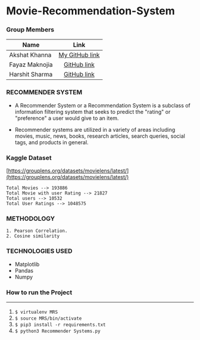 # Movie-Recommendation-System

### Group Members
| Name        | Link
| ------------- |:-------------:
| Akshat Khanna | [My GitHub link](https://github.com/Akshat122)
| Fayaz Maknojia | [GitHub link](https://github.com/FayazMaknojia)
| Harshit Sharma | [GitHub link](https://github.com/harshitsharmahts)

### RECOMMENDER SYSTEM
* A Recommender System or a Recommendation System is a subclass of information filtering system that seeks to predict the "rating" or "preference" a user would give to an item.

* Recommender systems are utilized in a variety of areas including movies, music, news, books, research articles, search queries, social tags, and products in general.

### Kaggle Dataset

[https://grouplens.org/datasets/movielens/latest/](https://grouplens.org/datasets/movielens/latest/)

    Total Movies --> 193886
    Total Movie with user Rating --> 21827
    Total users --> 10532
    Total User Ratings --> 1048575

### METHODOLOGY
    1. Pearson Correlation.
    2. Cosine similarity 

### TECHNOLOGIES USED

* Matplotlib
* Pandas 
* Numpy

### How to run the Project<hr>
1. ```$ virtualenv MRS  ```
2. ```$ source MRS/bin/activate ```
3. ```$ pip3 install -r requirements.txt ```
4. ```$ python3 Recommender Systems.py ```
